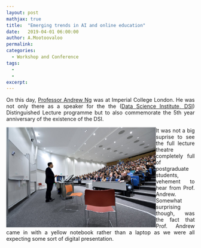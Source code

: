 ```yaml
---
layout: post
mathjax: true
title:  "Emerging trends in AI and online education"
date:   2019-04-01 06:00:00
author: A.Mootoovaloo
permalink:
categories:
  - Workshop and Conference
tags:
  - 
  -
excerpt:
---
```


<p align="justify">On this day, <a href="https://www.coursera.org/instructor/andrewng">Professor Andrew Ng</a> was at Imperial College London. He was not only there as a speaker for the the (<a href="https://www.imperial.ac.uk/data-science/">Data Science Institute, DSI</a>) Distinguished Lecture programme but to also commemorate the 5th year anniversary of the existence of the DSI.</p>

<img src="/images/andrew-ng.jpg" align="left" width = "400"/>

<p align="justify">It was not a big suprise to see the full lecture theatre completely full of postgraduate students, vehement to hear from Prof. Andrew. Somewhat surprising though, was the fact that Prof. Andrew came in with a yellow notebook rather than a laptop as we were all expecting some sort of digital presentation.</p>


